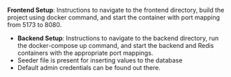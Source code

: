  **Frontend Setup**: Instructions to navigate to the frontend directory, build the project using docker command, and start the container with port mapping from 5173 to 8080.
- **Backend Setup**: Instructions to navigate to the backend directory, run the docker-compose up command, and start the backend and Redis containers with the appropriate port mappings.
- Seeder file is present for inserting values to the database
- Default admin credentials can be found out there.
  

